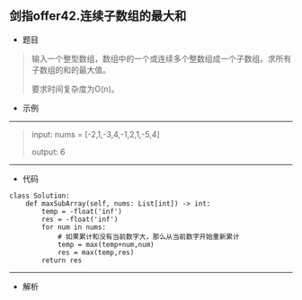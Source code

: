 剑指offer42.连续子数组的最大和
----------
 - 题目
>输入一个整型数组，数组中的一个或连续多个整数组成一个子数组。求所有子数组的和的最大值。
>
> 要求时间复杂度为O(n)。
> 
 - 示例
 ----------
> input: nums = [-2,1,-3,4,-1,2,1,-5,4]
> 
> output: 6
 ----------
 - 代码
 >
>
    class Solution:
        def maxSubArray(self, nums: List[int]) -> int:
            temp = -float('inf')
            res = -float('inf')
            for num in nums:
                # 如果累计和没有当前数字大，那么从当前数字开始重新累计
                temp = max(temp+num,num)
                res = max(temp,res)
            return res
  ----------
 - 解析
 > 